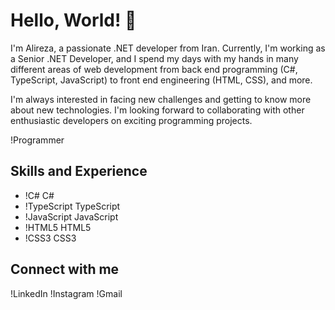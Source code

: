 # Hello, World! 👋

I'm Alireza, a passionate .NET developer from Iran. Currently, I'm working as a Senior .NET Developer, and I spend my days with my hands in many different areas of web development from back end programming (C#, TypeScript, JavaScript) to front end engineering (HTML, CSS), and more.

I'm always interested in facing new challenges and getting to know more about new technologies. I'm looking forward to collaborating with other enthusiastic developers on exciting programming projects.

!Programmer

## Skills and Experience
* !C# C#
* !TypeScript TypeScript
* !JavaScript JavaScript
* !HTML5 HTML5
* !CSS3 CSS3

## Connect with me
!LinkedIn
!Instagram
!Gmail
